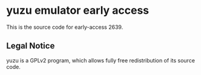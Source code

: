 yuzu emulator early access
=============

This is the source code for early-access 2639.

## Legal Notice

yuzu is a GPLv2 program, which allows fully free redistribution of its source code.